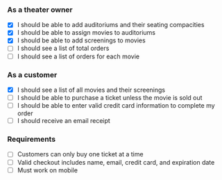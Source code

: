 
### As a theater owner
- [x] I should be able to add auditoriums and their seating compacities
- [x] I should be able to assign movies to auditoriums
- [x] I should be able to add screenings to movies
- [ ] I should see a list of total orders
- [ ] I should see a list of orders for each movie

### As a customer
- [x] I should see a list of all movies and their screenings
- [ ] I should be able to purchase a ticket unless the movie is sold out
- [ ] I should be able to enter valid credit card information to complete my order
- [ ] I should receive an email receipt

### Requirements
- [ ] Customers can only buy one ticket at a time
- [ ] Valid checkout includes name, email, credit card, and expiration date
- [ ] Must work on mobile
